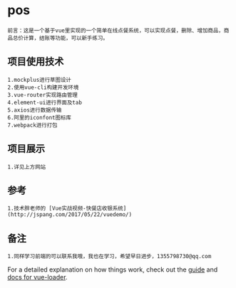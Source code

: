 # pos
    前言：这是一个基于vue里实现的一个简单在线点餐系统，可以实现点餐，删除、增加商品，商品总价计算，结账等功能，可以新手练习。
##  项目使用技术
    1.mockplus进行草图设计
    2.使用vue-cli构建开发环境
    3.vue-router实现路由管理
    4.element-ui进行界面及tab
    5.axios进行数据传输
    6.阿里的iconfont图标库
    7.webpack进行打包
##  项目展示
    1.详见上方网站
##  参考
    1.技术胖老师的 [Vue实战视频-快餐店收银系统]  (http://jspang.com/2017/05/22/vuedemo/)
##  备注
    1.同样学习前端的可以联系我哦，我也在学习，希望早日进步，1355798730@qq.com
    
    

For a detailed explanation on how things work, check out the [guide](http://vuejs-templates.github.io/webpack/) and [docs for vue-loader](http://vuejs.github.io/vue-loader).

